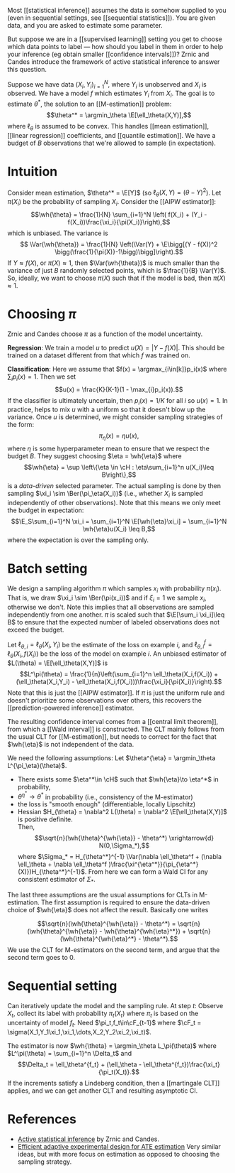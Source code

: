 
Most [[statistical inference]] assumes the data is somehow supplied to you (even in sequential settings, see [[sequential statistics]]). You are given data, and you are asked to estimate some parameter. 

But suppose we are in a [[supervised learning]] setting you get to choose which data points to label — how should you label in them in order to help your inference (eg obtain smaller [[confidence intervals]])? Zrnic and Candes introduce the framework of active statistical inference to answer this question. 

Suppose we have data $(X_i,Y_i)_{i=1}^N$, where $Y_i$ is unobserved and $X_i$ is observed. We have a model $f$ which estimates $Y_i$ from $X_i$. The goal is to estimate $\theta^*$, the solution to an [[M-estimation]] problem: 
$$\theta^* = \argmin_\theta \E[\ell_\theta(X,Y)],$$
where $\ell_\theta$ is assumed to be convex. This handles [[mean estimation]], [[linear regression]] coefficients, and [[quantile estimation]].  We have a budget of $B$ observations that we're allowed to sample (in expectation). 

# Intuition 

Consider mean estimation, $\theta^* = \E[Y]$ (so $\ell_\theta(X,Y) = (\theta - Y)^2$).  Let $\pi(X_i)$ be the probability of sampling $X_i$. Consider the [[AIPW estimator]]: 
$$\wh{\theta} = \frac{1}{N} \sum_{i=1}^N \left( f(X_i) + (Y_i - f(X_i))\frac{\xi_i}{\pi(X_i)}\right),$$
which is unbiased. The variance is 
$$ \Var(\wh{\theta}) = \frac{1}{N} \left(\Var(Y) + \E\bigg[(Y - f(X))^2 \bigg(\frac{1}{\pi(X)}-1\bigg)\bigg]\right).$$
If $Y\approx f(X)$, or $\pi(X) \approx 1$, then $\Var(\wh{\theta})$ is much smaller than the variance of just $B$ randomly selected points, which is $\frac{1}{B} \Var(Y)$.   So, ideally, we want to choose $\pi(X)$ such that if the model is bad, then $\pi(X) \approx 1$.  

# Choosing $\pi$ 

Zrnic and Candes choose $\pi$ as a function of the model uncertainty. 

**Regression**: We train a model $u$ to predict $u(X) = |Y - f(X)|$.  This should be trained on a dataset different from that which $f$ was trained on. 

**Classification**: Here we assume that $f(x) = \argmax_{i\in[k]}p_i(x)$ where $\sum_i p_i(x)=1$. Then we set 
$$u(x) = \frac{K}{K-1}(1 - \max_{i}p_i(x)).$$
If the classifier is ultimately uncertain, then $p_i(x) = 1/K$ for all $i$ so $u(x)=1$. 
In practice, helps to mix $u$ with a uniform so that it doesn't blow up the variance. 
Once $u$ is determined, we might consider sampling strategies of the form: 
$$\pi_\eta(x) = \eta u(x),$$ where $\eta$ is some hyperparameter mean to ensure that we respect the budget $B$. They suggest choosing $\eta = \wh{\eta}$ where 
$$\wh{\eta} = \sup \left\{\eta \in \cH : \eta\sum_{i=1}^n u(X_i)\leq B\right\},$$is a _data-driven_ selected parameter. The actual sampling is done by then sampling $\xi_i \sim \Ber(\pi_\eta(X_i))$ (i.e., whether $X_i$ is sampled independently of other observations). Note that this means we only meet the budget in expectation: 
$$\E_S\sum_{i=1}^N \xi_i = \sum_{i=1}^N \E[\wh{\eta}\xi_i] = \sum_{i=1}^N \wh{\eta}u(X_i) \leq B,$$
where the expectation is over the sampling only. 


# Batch setting 

We design a sampling algorithm $\pi$ which samples $x_i$ with probability $\pi(x_i)$. That is, we draw $\xi_i \sim \Ber(\pi(x_i))$ and if $\xi_i=1$ we sample $x_i$, otherwise we don't. Note this implies that all observations are sampled independently from one another. $\pi$ is scaled such that $\E[\sum_i \xi_i]\leq B$ to ensure that the expected number of labeled observations does not exceed the budget. 

Let $\ell_{\theta,i} = \ell_\theta(X_i,Y_i)$ be the estimate of the loss on example $i$, and $\ell_{\theta,i}^f = \ell_\theta(X_i,f(X_i))$ be the loss of the model on example $i$. An unbiased estimator of $L(\theta) = \E[\ell_\theta(X,Y)]$  is 
$$L^\pi(\theta) = \frac{1}{n}\left(\sum_{i=1}^n \ell_\theta(X_i,f(X_i)) + (\ell_\theta(X_i,Y_i) - \ell_\theta(X_i,f(X_i)))\frac{\xi_i}{\pi(X_i)}\right).$$
Note that this is just the [[AIPW estimator]]. If $\pi$ is just the uniform rule and doesn't prioritize some observations over others, this recovers the [[prediction-powered inference]] estimator. 

The resulting confidence interval comes from a [[central limit theorem]], from which a [[Wald interval]] is constructed. The CLT mainly follows from the usual CLT for [[M-estimation]], but needs to correct for the fact that $\wh{\eta}$ is not independent of the data. 

We need the following assumptions: Let $\theta^{\eta} = \argmin_\theta L^{\pi_\eta}(\theta)$.
- There exists some $\eta^*\in \cH$ such that $\wh{\eta}\to \eta^*$ in probability,
- $\theta^{\eta^*} \to  \theta^*$ in probability (i.e., consistency of the M-estimator)
- the loss is "smooth enough" (differentiable, locally Lipschitz) 
- Hessian $H_{\theta} = \nabla^2 L(\theta) = \nabla^2 \E[\ell_\theta(X,Y)]$ is positive definite.  
 Then, 
$$\sqrt{n}(\wh{\theta}^{\wh{\eta}} - \theta^*) \xrightarrow{d} N(0,\Sigma_*),$$
where $\Sigma_* = H_{\theta^*}^{-1} \Var(\nabla \ell_\theta^f + (\nabla \ell_\theta + \nabla \ell_\theta^f )\frac{\xi^{\eta^*}}{\pi_{\eta^*}(X)})H_{\theta^*}^{-1}$. From here we can form a Wald CI for any consistent estimator of $\Sigma_*$. 

The last three assumptions are the usual assumptions for CLTs in M-estimation. The first assumption is required to ensure the data-driven choice of $\wh{\eta}$ does not affect the result. Basically one writes 

$$\sqrt{n}(\wh{\theta}^{\wh{\eta}} - \theta^*) = \sqrt{n}(\wh{\theta}^{\wh{\eta}} - \wh{\theta}^{\wh{\eta}^*}) + \sqrt{n}(\wh{\theta}^{\wh{\eta}^*} - \theta^*).$$
We use the CLT for M-estimators on the second term, and argue that the second term goes to 0.  


# Sequential setting 

Can iteratively update the model and the sampling rule. 
At step $t$: Observe $X_t$, collect its label with probability $\pi_t(X_t)$ where $\pi_t$ is based on the uncertainty of model $f_t$. 
Need $\pi_t,f_t\in\cF_{t-1}$ where $\cF_t = \sigma(X_1,Y_1\xi_1,\xi_1,\dots,X_2,Y_2\xi_2,\xi_t)$. 

The estimator is now $\wh{\theta} = \argmin_\theta L_\pi(\theta)$ where $L^\pi(\theta) = \sum_{i=1}^n \Delta_t$ and $$\Delta_t = \ell_\theta^{f_t} + (\ell_\theta - \ell_\theta^{f_t})\frac{\xi_t}{\pi_t(X_t)}.$$If the increments satisfy a Lindeberg condition, then a [[martingale CLT]] applies, and we can get another CLT and resulting asymptotic CI.  




# References 
- [Active statistical inference](https://arxiv.org/pdf/2403.03208.pdf) by Zrnic and Candes. 
- [Efficient adaptive experimental design for ATE estimation](https://arxiv.org/pdf/2002.05308.pdf) Very similar ideas, but with more focus on estimation as opposed to choosing the sampling strategy. 
